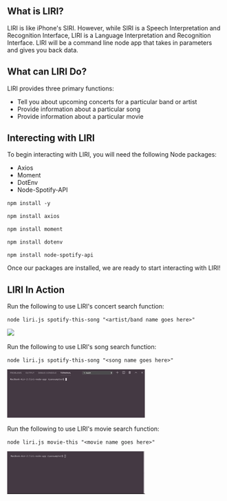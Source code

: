## What is LIRI?

LIRI is like iPhone's SIRI. However, while SIRI is a Speech Interpretation and Recognition Interface, LIRI is a Language Interpretation and Recognition Interface. LIRI will be a command line node app that takes in parameters and gives you back data.

## What can LIRI Do?

LIRI provides three primary functions:
  * Tell you about upcoming concerts for a particular band or artist
  * Provide information about a particular song
  * Provide information about a particular movie

## Interecting with LIRI

To begin interacting with LIRI, you will need the following Node packages: 
  * Axios
  * Moment
  * DotEnv
  * Node-Spotify-API

```
npm install -y
```
```
npm install axios
```
```
npm install moment
```
```
npm install dotenv
```
```
npm install node-spotify-api
```

Once our packages are installed, we are ready to start interacting with LIRI!

## LIRI In Action

Run the following to use LIRI's concert search function:
```
node liri.js spotify-this-song "<artist/band name goes here>"
```
![](concert-this-song.gif)

Run the following to use LIRI's song search function:
```
node liri.js spotify-this-song "<song name goes here>"
```
![](spotify-this-song.gif)

Run the following to use LIRI's movie search function:
```
node liri.js movie-this "<movie name goes here>"
```
![](movie-this.gif)
